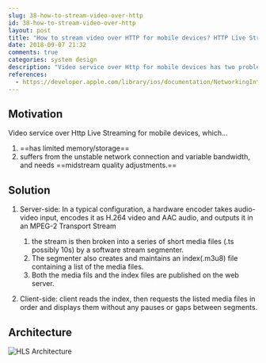 ```yaml
---
slug: 38-how-to-stream-video-over-http
id: 38-how-to-stream-video-over-http
layout: post
title: "How to stream video over HTTP for mobile devices? HTTP Live Streaming (HLS)"
date: 2018-09-07 21:32
comments: true
categories: system design
description: "Video service over Http for mobile devices has two problems: limited memory or storage and unstable network connection and variable bandwidth. HTTP live streaming solve this with separation of concerns, file segmentation, and indexing."
references:
  - https://developer.apple.com/library/ios/documentation/NetworkingInternet/Conceptual/StreamingMediaGuide/HTTPStreamingArchitecture/HTTPStreamingArchitecture.html#//apple_ref/doc/uid/TP40008332-CH101-SW2
---
```


## Motivation

Video service over Http Live Streaming for mobile devices, which...

1. ==has limited memory/storage==
2. suffers from the unstable network connection and variable bandwidth, and needs ==midstream quality adjustments.==



## Solution

1. Server-side: In a typical configuration, a hardware encoder takes audio-video input, encodes it as H.264 video and AAC audio, and outputs it in an MPEG-2 Transport Stream

    1. the stream is then broken into a series of short media files (.ts possibly 10s) by a software stream segmenter.
    2. The segmenter also creates and maintains an index(.m3u8) file containing a list of the media files.
    3. Both the media fils and the index files are published on the web server.

2. Client-side: client reads the index, then requests the listed media files in order and displays them without any pauses or gaps between segments.



## Architecture

![HLS Architecture](/img/hls-architecture.png)
